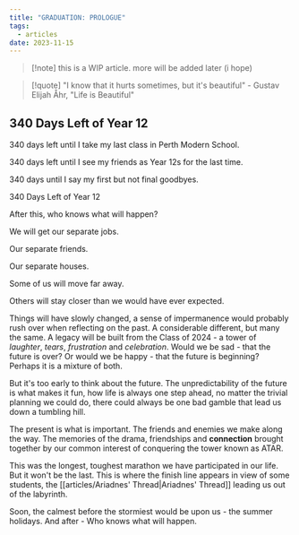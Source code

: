 ```yaml
---
title: "GRADUATION: PROLOGUE"
tags:
  - articles
date: 2023-11-15
---
```

>[!note] this is a WIP article. more will be added later (i hope)

> [!quote] "I know that it hurts sometimes, but it's beautiful" - Gustav Elijah Åhr, "Life is Beautiful"
## 340 Days Left of Year 12

340 days left until I take my last class in Perth Modern School.

340 days left until I see my friends as Year 12s for the last time.

340 days until I say my first but not final goodbyes.

340 Days Left of Year 12

After this, who knows what will happen?

We will get our separate jobs.

Our separate friends.

Our separate houses.

Some of us will move far away.

Others will stay closer than we would have ever expected.

Things will have slowly changed, a sense of impermanence would probably rush over when reflecting on the past. A considerable different, but many the same. A legacy will be built from the Class of 2024 - a tower of *laughter*, *tears*, *frustration* and *celebration*. Would we be sad - that the future is over? Or would we be happy - that the future is beginning? Perhaps it is a mixture of both.

But it's too early to think about the future. The unpredictability of the future is what makes it fun, how life is always one step ahead, no matter the trivial planning we could do, there could always be one bad gamble that lead us down a tumbling hill.

The present is what is important. The friends and enemies we make along the way. The memories of the drama, friendships and  **connection** brought together by our common interest of conquering the tower known as ATAR.

This was the longest, toughest marathon we have participated in our life. But it won't be the last. This is where the finish line appears in view of some students, the [[articles/Ariadnes' Thread|Ariadnes' Thread]] leading us out of the labyrinth.

Soon, the calmest before the stormiest would be upon us - the summer holidays. And after - Who knows what will happen.